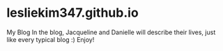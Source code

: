 # lesliekim347.github.io
My Blog
In the blog, Jacqueline and Danielle will describe their lives, just like every typical blog :) Enjoy!

